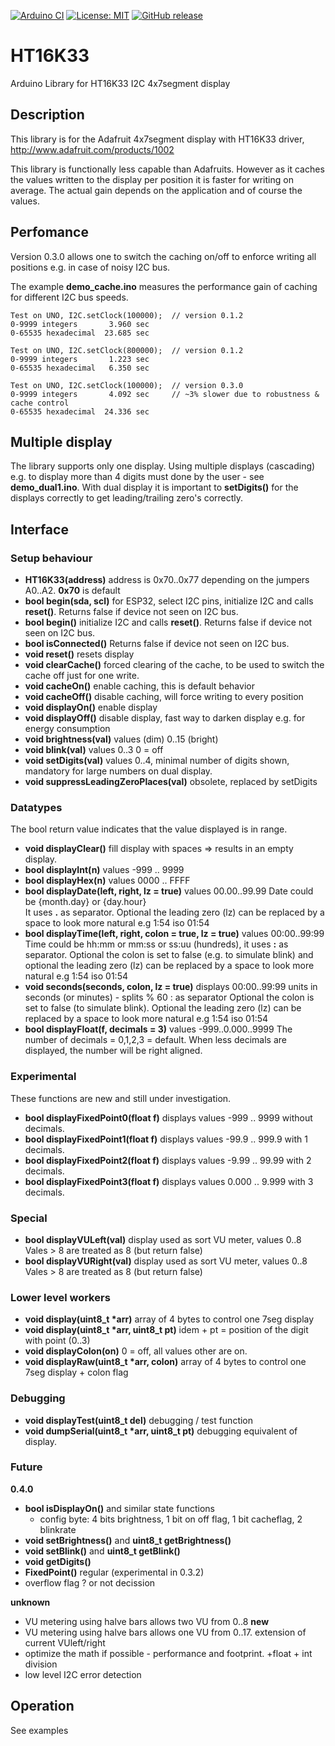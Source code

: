 
[![Arduino CI](https://github.com/RobTillaart/HT16K33/workflows/Arduino%20CI/badge.svg)](https://github.com/marketplace/actions/arduino_ci)
[![License: MIT](https://img.shields.io/badge/license-MIT-green.svg)](https://github.com/RobTillaart/HT16K33/blob/master/LICENSE)
[![GitHub release](https://img.shields.io/github/release/RobTillaart/HT16K33.svg?maxAge=3600)](https://github.com/RobTillaart/HT16K33/releases)


# HT16K33

Arduino Library for HT16K33 I2C 4x7segment display


## Description

This library is for the Adafruit 4x7segment display with HT16K33 driver,
http://www.adafruit.com/products/1002

This library is functionally less capable than Adafruits. 
However as it caches the values written to the display per position 
it is faster for writing on average. The actual gain depends on the
application and of course the values. 


## Perfomance 

Version 0.3.0 allows one to switch the caching on/off to enforce
writing all positions e.g. in case of noisy I2C bus. 

The example **demo_cache.ino** measures the performance gain of caching 
for different I2C bus speeds. 

```
Test on UNO, I2C.setClock(100000);  // version 0.1.2
0-9999 integers       3.960 sec
0-65535 hexadecimal  23.685 sec

Test on UNO, I2C.setClock(800000);  // version 0.1.2
0-9999 integers       1.223 sec
0-65535 hexadecimal   6.350 sec

Test on UNO, I2C.setClock(100000);  // version 0.3.0
0-9999 integers       4.092 sec     // ~3% slower due to robustness & cache control 
0-65535 hexadecimal  24.336 sec
```


## Multiple display 

The library supports only one display. Using multiple displays (cascading) e.g. to
display more than 4 digits must done by the user - see **demo_dual1.ino**. 
With dual display it is important to **setDigits()** for the displays correctly to
get leading/trailing zero's correctly.


## Interface


### Setup behaviour

- **HT16K33(address)** address is 0x70..0x77 depending on the jumpers A0..A2. **0x70** is default
- **bool begin(sda, scl)** for ESP32, select I2C pins, initialize I2C and calls **reset()**. 
Returns false if device not seen on I2C bus.
- **bool begin()** initialize I2C and calls **reset()**.
Returns false if device not seen on I2C bus.
- **bool isConnected()** Returns false if device not seen on I2C bus.
- **void reset()** resets display
- **void clearCache()** forced clearing of the cache, to be used to switch the cache off just for one write.
- **void cacheOn()** enable caching, this is default behavior
- **void cacheOff()** disable caching, will force writing to every position
- **void displayOn()** enable display
- **void displayOff()** disable display, fast way to darken display e.g. for energy consumption
- **void brightness(val)** values (dim) 0..15 (bright)
- **void blink(val)** values 0..3   0 = off
- **void setDigits(val)** values 0..4, minimal number of digits shown, mandatory for large numbers on dual display.
- **void suppressLeadingZeroPlaces(val)** obsolete, replaced by setDigits


### Datatypes

The bool return value indicates that the value displayed is in range.

- **void displayClear()** fill display with spaces => results in an empty display.
- **bool displayInt(n)** values -999 .. 9999
- **bool displayHex(n)** values 0000 .. FFFF
- **bool displayDate(left, right, lz = true)** values 00.00..99.99 Date could be {month.day} or {day.hour}  
It uses **.** as separator. Optional the leading zero (lz) 
can be replaced by a space to look more natural e.g 1:54  iso  01:54
- **bool displayTime(left, right, colon = true, lz = true)** values 00:00..99:99 
Time could be hh:mm or mm:ss or ss:uu (hundreds), it uses **:** as separator. 
Optional the colon is set to false (e.g. to simulate blink) and optional the leading zero (lz) 
can be replaced by a space to look more natural e.g 1:54  iso  01:54
- **void seconds(seconds, colon, lz = true)** displays 00:00..99:99 units in seconds (or minutes) - splits % 60 : as separator
Optional the colon is set to false (to simulate blink). 
Optional the leading zero (lz) can be replaced by a space to look more natural e.g 1:54  iso  01:54
- **bool displayFloat(f, decimals = 3)** values -999..0.000..9999
The number of decimals = 0,1,2,3 = default. When less decimals are displayed, the number will be right aligned.


### Experimental

These functions are new and still under investigation.

- **bool displayFixedPoint0(float f)** displays values -999  .. 9999 without decimals.
- **bool displayFixedPoint1(float f)** displays values -99.9 .. 999.9 with 1 decimals.
- **bool displayFixedPoint2(float f)** displays values -9.99 .. 99.99 with 2 decimals.
- **bool displayFixedPoint3(float f)** displays values 0.000 .. 9.999 with 3 decimals.


### Special

- **bool displayVULeft(val)** display used as sort VU meter, values 0..8  Vales > 8 are treated as 8 (but return false)
- **bool displayVURight(val)** display used as sort VU meter, values 0..8 Vales > 8 are treated as 8 (but return false)


### Lower level workers

- **void display(uint8_t \*arr)** array of 4 bytes to control one 7seg display
- **void display(uint8_t \*arr, uint8_t pt)** idem + pt = position of the digit with point (0..3)
- **void displayColon(on)** 0 = off, all values other are on.
- **void displayRaw(uint8_t \*arr, colon)** array of 4 bytes to control one 7seg display + colon flag


### Debugging

- **void displayTest(uint8_t del)** debugging / test function
- **void dumpSerial(uint8_t \*arr, uint8_t pt)** debugging equivalent of display.


### Future

**0.4.0**
- **bool isDisplayOn()** and similar state functions
  - config byte: 4 bits brightness, 1 bit on off flag, 1 bit cacheflag, 2 blinkrate
- **void setBrightness()** and **uint8_t getBrightness()**
- **void setBlink()** and **uint8_t getBlink()**
- **void getDigits()**
- **FixedPoint()** regular (experimental in 0.3.2)
- overflow flag ? or not decission

**unknown**
- VU metering using halve bars allows two VU from 0..8   **new**
- VU metering using halve bars allows one VU from 0..17. extension of current VUleft/right
- optimize the math if possible - performance and footprint. +float + int division
- low level I2C error detection

## Operation

See examples

